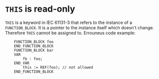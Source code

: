 # `THIS` is read-only

`THIS` is a keyword in IEC 61131-3 that refers to the instance of a `FUNCTION_BLOCK`. It is a pointer to the instance itself which doesn't change. Therefore `THIS` cannot be assigned to.
Errouneus code example:

```iec61131
    FUNCTION_BLOCK foo
    END_FUNCTION_BLOCK
    FUNCTION_BLOCK bar
    VAR
        fb : foo;
    END_VAR
        this := REF(foo); // not allowed
    END_FUNCTION_BLOCK
```
